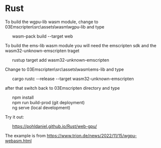 # Rust

To build the wgpu-lib wasm module, change to 03Emscripten\src\assets\wasm\wgpu-lib and type

&nbsp;&nbsp;&nbsp;&nbsp;&nbsp;&nbsp;wasm-pack build --target web

To build the ems-lib wasm module you will need the emscripten sdk and the wasm32-unknown-emscripten traget 

&nbsp;&nbsp;&nbsp;&nbsp;&nbsp;&nbsp;rustup target add wasm32-unknown-emscripten

Change to 03Emscripten\src\assets\wasm\ems-lib and type

&nbsp;&nbsp;&nbsp;&nbsp;&nbsp;&nbsp;cargo rustc --release --target wasm32-unknown-emscripten

after that switch back to 03Emscripten directory and type

&nbsp;&nbsp;&nbsp;&nbsp;&nbsp;&nbsp;npm install  
&nbsp;&nbsp;&nbsp;&nbsp;&nbsp;&nbsp;npm run build-prod   (git deployment)  
&nbsp;&nbsp;&nbsp;&nbsp;&nbsp;&nbsp;ng serve             (local development)  

Try it out:

&nbsp;&nbsp;&nbsp;&nbsp;&nbsp;&nbsp;https://pohldaniel.github.io/Rust/web-gpu/  

The example is from https://www.trion.de/news/2022/11/15/wgpu-webasm.html
